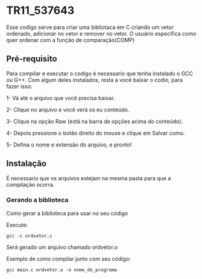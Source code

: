 # TR11_537643

Esse codigo serve para criar uma bibliotaca em C criando um vetor ordenado, adicionar no vetor e remover no vetor. O usuário específica como quer ordenar com a função de comparação(COMP)

## Pré-requisito
Para compilar e executar o codigo é necessario que tenha instalado o GCC ou G++. Com algum deles instalados, resta a você baixar o codio, para fazer isso:

1- Vá até o arquivo que você precisa baixar.

2- Clique no arquivo e você verá os eu conteúdo.

3- Clique na opção Raw (está na barra de opções acima do conteúdo).

4- Depois pressione o botão direito do mouse e clique em Salvar como.

5- Defina o nome e extensão do arquivo, e pronto!

## Instalação
É necessario que os arquivos estejam na mesma pasta para que a compilação ocorra.

###  Gerando a biblioteca

Como gerar a biblioteca para usar no seu código

Execute:

```
gcc -c ordvetor.c
```

Será gerado um arquivo chamado ordvetor.o

Exemplo de como compilar junto com seu código:

```
gcc main.c ordvetor.o -o nome_do_programa
```
